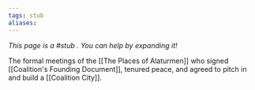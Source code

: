```yaml
---
tags: stub
aliases:
---
```


*This page is a #stub . You can help by expanding it!*

The formal meetings of the [[The Places of Alaturmen]] who signed [[Coalition's Founding Document]], tenured peace, and agreed to pitch in and build a [[Coalition City]].